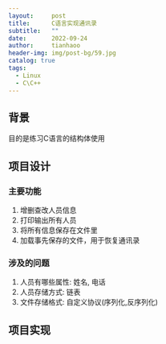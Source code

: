 ```yaml
---
layout:     post
title:      C语言实现通讯录
subtitle:   ""
date:       2022-09-24
author:     tianhaoo
header-img: img/post-bg/59.jpg
catalog: true
tags:
  - Linux
  - C\C++
---
```



## 背景

目的是练习C语言的结构体使用

## 项目设计

### 主要功能

1. 增删查改人员信息
2. 打印输出所有人员
3. 将所有信息保存在文件里
4. 加载事先保存的文件，用于恢复通讯录


### 涉及的问题

1. 人员有哪些属性: 姓名, 电话
2. 人员存储方式: 链表
3. 文件存储格式: 自定义协议(序列化,反序列化)

## 项目实现

```C

```
 
